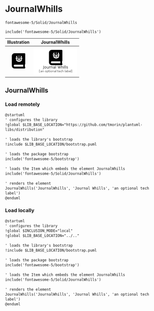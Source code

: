 # JournalWhills


```text
fontawesome-5/Solid/JournalWhills
```

```text
include('fontawesome-5/Solid/JournalWhills')
```



| Illustration | JournalWhills |
| :---: | :---: |
| ![illustration for Illustration](../../fontawesome-5/Solid/JournalWhills.png) | ![illustration for JournalWhills](../../fontawesome-5/Solid/JournalWhills.Local.png) |




## JournalWhills

### Load remotely
```plantuml
@startuml
' configures the library
!global $LIB_BASE_LOCATION="https://github.com/tmorin/plantuml-libs/distribution"

' loads the library's bootstrap
!include $LIB_BASE_LOCATION/bootstrap.puml

' loads the package bootstrap
include('fontawesome-5/bootstrap')

' loads the Item which embeds the element JournalWhills
include('fontawesome-5/Solid/JournalWhills')

' renders the element
JournalWhills('JournalWhills', 'Journal Whills', 'an optional tech label')
@enduml
```

### Load locally
```plantuml
@startuml
' configures the library
!global $INCLUSION_MODE="local"
!global $LIB_BASE_LOCATION="../.."

' loads the library's bootstrap
!include $LIB_BASE_LOCATION/bootstrap.puml

' loads the package bootstrap
include('fontawesome-5/bootstrap')

' loads the Item which embeds the element JournalWhills
include('fontawesome-5/Solid/JournalWhills')

' renders the element
JournalWhills('JournalWhills', 'Journal Whills', 'an optional tech label')
@enduml
```

